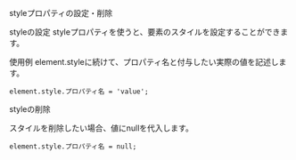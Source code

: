 styleプロパティの設定・削除

styleの設定
styleプロパティを使うと、要素のスタイルを設定することができます。

使用例
element.styleに続けて、プロパティ名と付与したい実際の値を記述します。
```
element.style.プロパティ名 = 'value';
```

styleの削除

スタイルを削除したい場合、値にnullを代入します。
```
element.style.プロパティ名 = null;
```